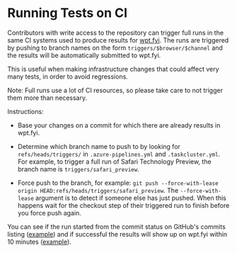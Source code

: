 # Running Tests on CI

Contributors with write access to the repository can trigger full runs in the
same CI systems used to produce results for [wpt.fyi](https://wpt.fyi). The runs
are triggered by pushing to branch names on the form `triggers/$browser/$channel`
and the results will be automatically submitted to wpt.fyi.

This is useful when making infrastructure changes that could affect very many
tests, in order to avoid regressions.

Note: Full runs use a lot of CI resources, so please take care to not trigger
them more than necessary.

Instructions:

 * Base your changes on a commit for which there are already results in wpt.fyi.

 * Determine which branch name to push to by looking for `refs/heads/triggers/`
   in `.azure-pipelines.yml` and `.taskcluster.yml`. For example, to trigger a
   full run of Safari Technology Preview, the branch name is
   `triggers/safari_preview`.

 * Force push to the branch, for example:
   `git push --force-with-lease origin HEAD:refs/heads/triggers/safari_preview`.
   The `--force-with-lease` argument is to detect if someone else has just
   pushed. When this happens wait for the checkout step of their triggered run
   to finish before you force push again.

You can see if the run started from the commit status on GitHub's commits listing
([example](https://github.com/web-platform-tests/wpt/commits/triggers/safari_preview))
and if successful the results will show up on wpt.fyi within 10 minutes
([example](https://wpt.fyi/runs?product=safari)).
